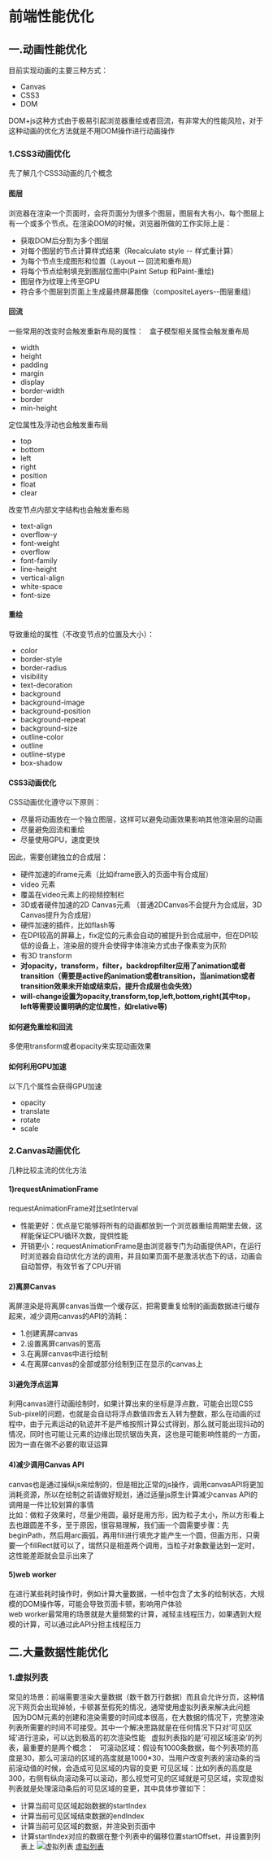 # 前端性能优化

## 一.动画性能优化

目前实现动画的主要三种方式：

* Canvas
* CSS3
* DOM

DOM+js这种方式由于极易引起浏览器重绘或者回流，有非常大的性能风险，对于这种动画的优化方法就是不用DOM操作进行动画操作

### 1.CSS3动画优化

先了解几个CSS3动画的几个概念

#### 图层

浏览器在渲染一个页面时，会将页面分为很多个图层，图层有大有小，每个图层上有一个或多个节点。在渲染DOM的时候，浏览器所做的工作实际上是：

* 获取DOM后分割为多个图层
* 对每个图层的节点计算样式结果（Recalculate style -- 样式重计算）
* 为每个节点生成图形和位置（Layout -- 回流和重布局）
* 将每个节点绘制填充到图层位图中(Paint Setup 和Paint-重绘)
* 图层作为纹理上传至GPU
* 符合多个图层到页面上生成最终屏幕图像（compositeLayers--图层重组）

#### 回流

一些常用的改变时会触发重新布局的属性：
&nbsp;
盒子模型相关属性会触发重布局

* width
* height
* padding
* margin
* display
* border-width
* border
* min-height

定位属性及浮动也会触发重布局

* top
* bottom
* left
* right
* position
* float
* clear

改变节点内部文字结构也会触发重布局

* text-align
* overflow-y
* font-weight
* overflow
* font-family
* line-height
* vertical-align
* white-space
* font-size

#### 重绘

导致重绘的属性（不改变节点的位置及大小）：

* color
* border-style
* border-radius
* visibility
* text-decoration
* background
* background-image
* background-position
* background-repeat
* background-size
* outline-color
* outline
* outline-stype
* box-shadow

#### CSS3动画优化

CSS动画优化遵守以下原则：

* 尽量将动画放在一个独立图层，这样可以避免动画效果影响其他渲染层的动画
* 尽量避免回流和重绘
* 尽量使用GPU，速度更快

因此，需要创建独立的合成层：

* 硬件加速的iframe元素（比如iframe嵌入的页面中有合成层）
* video 元素
* 覆盖在video元素上的视频控制栏
* 3D或者硬件加速的2D Canvas元素 （普通2DCanvas不会提升为合成层，3D Canvas提升为合成层）
* 硬件加速的插件，比如flash等
* 在DPI较高的屏幕上，fix定位的元素会自动的被提升到合成层中，但在DPI较低的设备上，渲染层的提升会使得字体渲染方式由子像素变为灰阶
* 有3D transform
* **对opacity，transform，filter，backdropfilter应用了animation或者transition（需要是active的animation或者transition，当animation或者transition效果未开始或结束后，提升合成层也会失效）**
* **will-change设置为opacity,transform,top,left,bottom,right(其中top，left等需要设置明确的定位属性，如relative等)**

#### 如何避免重绘和回流

多使用transform或者opacity来实现动画效果

#### 如何利用GPU加速

以下几个属性会获得GPU加速

* opacity
* translate
* rotate
* scale

### 2.Canvas动画优化

几种比较主流的优化方法

#### 1)requestAnimationFrame

requestAnimationFrame对比setInterval

* 性能更好：优点是它能够将所有的动画都放到一个浏览器重绘周期里去做，这样能保证CPU循环次数，提供性能
* 开销更小：requestAnimationFrame是由浏览器专门为动画提供API，在运行时浏览器会自动优化方法的调用，并且如果页面不是激活状态下的话，动画会自动暂停，有效节省了CPU开销

#### 2)离屏Canvas

离屏渲染是将离屏canvas当做一个缓存区，把需要重复绘制的画面数据进行缓存起来，减少调用canvas的API的消耗：

* 1.创建离屏canvas
* 2.设置离屏canvas的宽高
* 3.在离屏canvas中进行绘制
* 4.在离屏canvas的全部或部分绘制到正在显示的canvas上

#### 3)避免浮点运算

利用canvas进行动画绘制时，如果计算出来的坐标是浮点数，可能会出现CSS Sub-pixel的问题，也就是会自动将浮点数值四舍五入转为整数，那么在动画的过程中，由于元素运动的轨迹并不是严格按照计算公式得到，那么就可能出现抖动的情况，同时也可能让元素的边缘出现抗锯齿失真，这也是可能影响性能的一方面，因为一直在做不必要的取证运算

#### 4)减少调用Canvas API

canvas也是通过操纵js来绘制的，但是相比正常的js操作，调用canvasAPI将更加消耗资源，所以在绘制之前请做好规划，通过适量js原生计算减少canvas API的调用是一件比较划算的事情  
比如：做粒子效果时，尽量少用圆，最好是用方形，因为粒子太小，所以方形看上去也跟圆差不多，至于原因，很容易理解，我们画一个圆需要步骤：先beginPath，然后用arc画弧，再用fill进行填充才能产生一个圆，但画方形，只需要一个fillRect就可以了，瑞然只是相差两个调用，当粒子对象数量达到一定时，这性能差距就会显示出来了

#### 5)web worker

在进行某些耗时操作时，例如计算大量数据，一桢中包含了太多的绘制状态，大规模的DOM操作等，可能会导致页面卡顿，影响用户体验  
web worker最常用的场景就是大量频繁的计算，减轻主线程压力，如果遇到大规模的计算，可以通过此API分担主线程压力

## 二.大量数据性能优化

### 1.虚拟列表

常见的场景：前端需要渲染大量数据（数千数万行数据）而且会允许分页，这种情况下网页会出现掉帧，卡顿甚至假死的情况，通常使用虚拟列表来解决此问题  
&nbsp;
因为DOM元素的创建和渲染需要的时间成本很高，在大数据的情况下，完整渲染列表所需要的时间不可接受。其中一个解决思路就是在任何情况下只对‘可见区域’进行渲染，可以达到极高的初次渲染性能
&nbsp;
虚拟列表指的是‘可视区域渲染’的列表，最重要的是两个概念：
&nbsp;
可滚动区域：假设有1000条数据，每个列表项的高度是30，那么可滚动的区域的高度就是1000*30，当用户改变列表的滚动条的当前滚动值的时候，会造成可见区域的内容的变更
可见区域：比如列表的高度是300，右侧有纵向滚动条可以滚动，那么视觉可见的区域就是可见区域，实现虚拟列表就是处理滚动条后的可见区域的变更，其中具体步骤如下：

* 计算当前可见区域起始数据的startIndex
* 计算当前可见区域结束数据的endIndex
* 计算当前可见区域的数据，并渲染到页面中
* 计算startIndex对应的数据在整个列表中的偏移位置startOffset，并设置到列表上
![虚拟列表](../../resource/blogs/images/动画及大量数据性能优化/虚拟列表.png)
[虚拟列表](https://zhuanlan.zhihu.com/p/34585166)